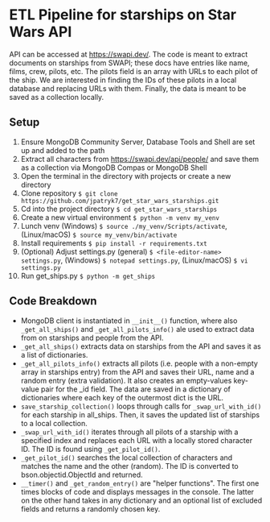 # ETL Pipeline for starships on Star Wars API
API can be accessed at https://swapi.dev/. The code is meant to extract documents on starships from SWAPI; these docs 
have entries like name, films, crew, pilots, etc. The pilots field is an array with URLs to each pilot of the ship. We 
are interested in finding the IDs of these pilots in a local database and replacing URLs with them. Finally, the data is meant
to be saved as a collection locally.
## Setup
1. Ensure MongoDB Community Server, Database Tools and Shell are set up and added to the path
2. Extract all characters from https://swapi.dev/api/people/ and save them as a collection via MongoDB Compas or MongoDB Shell
3. Open the terminal in the directory with projects or create a new directory
4. Clone repository `$ git clone https://github.com/jpatryk7/get_star_wars_starships.git`
5. Cd into the project directory `$ cd get_star_wars_starships`
6. Create a new virtual environment `$ python -m venv my_venv`
7. Lunch venv (Windows) `$ source ./my_venv/Scripts/activate`, (Linux/macOS) `$ source my_venv/bin/activate`
8. Install requirements `$ pip install -r requirements.txt`
9. (Optional) Adjust settings.py (general) `$ <file-editor-name> settings.py`, (Windows) `$ notepad settings.py`, (Linux/macOS) `$ vi settings.py`
10. Run get_ships.py `$ python -m get_ships`
## Code Breakdown
* MongoDB client is instantiated in `__init__()` function, where also `_get_all_ships()` and `_get_all_pilots_info()` ale used to extract data from on starships and people from the API.
* `_get_all_ships()` extracts data on starships from the API and saves it as a list of dictionaries.
* `_get_all_pilots_info()` extracts all pilots (i.e. people with a non-empty array in starships entry) from the API and saves their URL, name and a random entry (extra validation). It also creates an empty-values key-value pair for the _id field. The data are saved in a dictionary of dictionaries where each key of the outermost dict is the URL.
* `save_starship_collection()` loops through calls for `_swap_url_with_id()` for each starship in all_ships. Then, it saves the updated list of starships to a local collection.
* `_swap_url_with_id()` iterates through all pilots of a starship with a specified index and replaces each URL with a locally stored character ID. The ID is found using `_get_pilot_id()`.
* `_get_pilot_id()`  searches the local collection of characters and matches the name and the other (random). The ID is converted to bson.objectid.ObjectId and returned.
* `__timer()` and `_get_random_entry()` are "helper functions". The first one times blocks of code and displays messages in the console. The latter on the other hand takes in any dictionary and an optional list of excluded fields and returns a randomly chosen key.